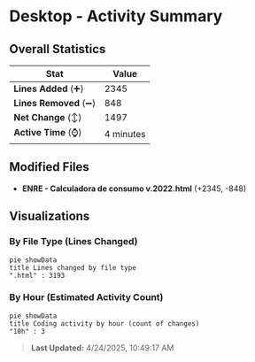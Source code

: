 # Desktop - Activity Summary 

## Overall Statistics

| Stat                   | Value                                                             |
| ---------------------- | ----------------------------------------------------------------- |
| **Lines Added** (➕)   | 2345                                          |
| **Lines Removed** (➖) | 848                                        |
| **Net Change** (↕)    | 1497                |
| **Active Time** (⌚)   | 4 minutes |


## Modified Files
- **ENRE - Calculadora de consumo v.2022.html** (+2345, -848)

## Visualizations

### By File Type (Lines Changed)

```mermaid
pie showData
title Lines changed by file type
".html" : 3193
```

### By Hour (Estimated Activity Count)

```mermaid
pie showData
title Coding activity by hour (count of changes)
"10h" : 3
```


> **Last Updated:** 4/24/2025, 10:49:17 AM